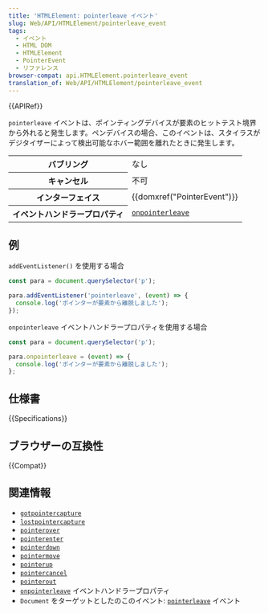 ```yaml
---
title: 'HTMLElement: pointerleave イベント'
slug: Web/API/HTMLElement/pointerleave_event
tags:
  - イベント
  - HTML DOM
  - HTMLElement
  - PointerEvent
  - リファレンス
browser-compat: api.HTMLElement.pointerleave_event
translation_of: Web/API/HTMLElement/pointerleave_event
---
```

{{APIRef}}

`pointerleave` イベントは、ポインティングデバイスが要素のヒットテスト境界から外れると発生します。ペンデバイスの場合、このイベントは、スタイラスがデジタイザーによって検出可能なホバー範囲を離れたときに発生します。

<table class="properties">
  <tbody>
    <tr>
      <th scope="row">バブリング</th>
      <td>なし</td>
    </tr>
    <tr>
      <th scope="row">キャンセル</th>
      <td>不可</td>
    </tr>
    <tr>
      <th scope="row">インターフェイス</th>
      <td>{{domxref("PointerEvent")}}</td>
    </tr>
    <tr>
      <th scope="row">イベントハンドラープロパティ</th>
      <td>
        <code
          ><a href="/ja/docs/Web/API/GlobalEventHandlers/onpointerleave"
            >onpointerleave</a
          ></code
        >
      </td>
    </tr>
  </tbody>
</table>

## 例

`addEventListener()` を使用する場合

```js
const para = document.querySelector('p');

para.addEventListener('pointerleave', (event) => {
  console.log('ポインターが要素から離脱しました');
});
```

`onpointerleave` イベントハンドラープロパティを使用する場合

```js
const para = document.querySelector('p');

para.onpointerleave = (event) => {
  console.log('ポインターが要素から離脱しました');
};
```

## 仕様書

{{Specifications}}

## ブラウザーの互換性

{{Compat}}

## 関連情報

- [`gotpointercapture`](/ja/docs/Web/API/HTMLElement/gotpointercapture_event)
- [`lostpointercapture`](/ja/docs/Web/API/HTMLElement/lostpointercapture_event)
- [`pointerover`](/ja/docs/Web/API/HTMLElement/pointerover_event)
- [`pointerenter`](/ja/docs/Web/API/HTMLElement/pointerenter_event)
- [`pointerdown`](/ja/docs/Web/API/HTMLElement/pointerdown_event)
- [`pointermove`](/ja/docs/Web/API/HTMLElement/pointermove_event)
- [`pointerup`](/ja/docs/Web/API/HTMLElement/pointerup_event)
- [`pointercancel`](/ja/docs/Web/API/HTMLElement/pointercancel_event)
- [`pointerout`](/ja/docs/Web/API/HTMLElement/pointerout_event)
- [`onpointerleave`](/ja/docs/Web/API/GlobalEventHandlers/onpointerleave) イベントハンドラープロパティ
- `Document` をターゲットとしたのこのイベント: [`pointerleave`](/ja/docs/Web/API/Document/pointerleave_event) イベント
